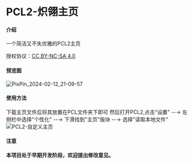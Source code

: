 # PCL2-炽翎主页

#### 介绍
一个简洁又不失优雅的PCL2主页
 
授权协议：[CC BY-NC-SA 4.0](https://creativecommons.org/licenses/by-nc-sa/4.0/)
 
#### 预览图
![PixPin_2024-02-12_21-09-57](https://github.com/337267950/ChiLing-HomePage-PCL2/assets/64715990/b2480475-fc27-42cf-8d1d-77980a672ed2)

#### 使用方法
下载主页文件后将其放置在PCL文件夹下即可
然后打开PCL2,点击"设置" --→ 左侧栏中选择"个性化" --→ 下滑找到"主页"版块 --→ 选择"读取本地文件"
![PCL2-自定义主页](https://github.com/337267950/ChiLing-HomePage-PCL2/assets/64715990/425d7777-01cb-4243-9436-108e2ca23ca2)

#### 注意
**本项目处于早期开发阶段，欢迎提出修改意见。**
